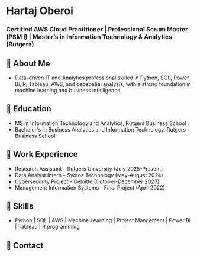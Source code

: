 # Hartaj Oberoi
### Certified AWS Cloud Practitioner | Professional Scrum Master (PSM I) | Master’s in Information Technology & Analytics (Rutgers)

## 🔹 About Me
- Data-driven IT and Analytics professional skilled in Python, SQL, Power Bi, R, Tableau, AWS, and geospatial analysis, with a strong foundation in machine learning and business intelligence.

## 🔹 Education
- MS in Information Technology and Analytics, Rutgers Business School
- Bachelor's in Business Analytics and Information Technology, Rutgers Business School 

## 🔹 Work Experience
- Research Assistant – Rutgers University (July 2025-Present)
- Data Analyst Intern – Syotos Technology (May-August 2024)
- Cybersecurity Project – Deloitte (October-December 2023)
- Management Information Systems - Final Project (April 2022)

## 🔹 Skills
- Python | SQL | AWS | Machine Learning | Project Mangement | Power Bi | Tableau | R programming

## 🔹 Contact
